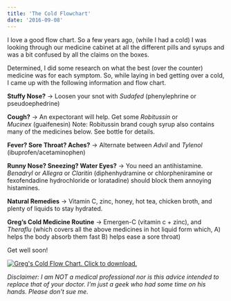 ```yaml
---
title: 'The Cold Flowchart'
date: '2016-09-08'
---
```


I love a good flow chart. So a few years ago, (while I had a cold) I was looking through our medicine cabinet at all the different pills and syrups and was a bit confused by all the claims on the boxes.

Determined, I did some research on what the best (over the counter) medicine was for each symptom. So, while laying in bed getting over a cold, I came up with the following information and flow chart.

**Stuffy Nose?** -> Loosen your snot with *Sudafed* (phenylephrine or pseudoephedrine)

**Cough?** -> An expectorant will help. Get some *Robitussin* or *Mucinex* (guaifenesin) Note: Robitussin brand cough syrup also contains many of the medicines below. See bottle for details.

**Fever? Sore Throat? Aches?** -> Alternate between _Advil_ and *Tylenol* (ibuprofen/acetaminophen)

**Runny Nose? Sneezing? Water Eyes?** -> You need an antihistamine. _Benadryl_ or _Allegra_ or _Claritin_ (diphenhydramine or chlorpheniramine or fexofendadine hydrochloride or loratadine) should block them annoying histamines.

**Natural Remedies** -> Vitamin C, zinc, honey, hot tea, chicken broth, and plenty of liquids to stay hydrated.

**Greg’s Cold Medicine Routine** -> Emergen-C (vitamin c + zinc), and _Theraflu_ (which covers all the above medicines in hot liquid form which, A) helps the body absorb them fast B) helps ease a sore throat)

Get well soon!

[![Greg's Cold Flow Chart. Click to download.](images/gregs-cold-flow-chart.png)](https://gregrickaby.com/wp-content/uploads/2016/09/gregs-cold-flow-chart.png)

_Disclaimer: I am NOT a medical professional nor is this advice intended to replace that of your doctor. I'm just a geek who had some time on his hands._ _Please don't sue me._
